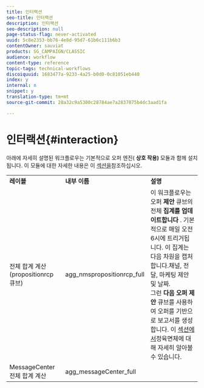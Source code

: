 ```yaml
---
title: 인터랙션
seo-title: 인터랙션
description: 인터랙션
seo-description: null
page-status-flag: never-activated
uuid: 5c8e2353-bb76-4e8d-95d7-61b6c111b6b3
contentOwner: sauviat
products: SG_CAMPAIGN/CLASSIC
audience: workflow
content-type: reference
topic-tags: technical-workflows
discoiquuid: 1683477a-9233-4a25-b0d0-0c81051eb440
index: y
internal: n
snippet: y
translation-type: tm+mt
source-git-commit: 28a32c9a5300c28784ae7a2837075b4dc3aad1fa

---
```



# 인터랙션{#interaction}

아래에 자세히 설명된 워크플로우는 기본적으로 오퍼 엔진( **상호 작용)** 모듈과 함께 설치됩니다. 이 모듈에 대한 자세한 내용은 이 [섹션을](../../interaction/using/interaction-and-offer-management.md)참조하십시오.

<table> 
 <tbody> 
  <tr> 
   <td> <strong>레이블</strong><br /> </td> 
   <td> <strong>내부 이름</strong><br /> </td> 
   <td> <strong>설명</strong><br /> </td> 
  </tr> 
  <tr> 
   <td> <span class="uicontrol">전체 합계 계산(propositionrcp 큐브)</span><br /> </td> 
   <td> <span class="uicontrol">agg_nmspropositionrcp_full</span><br /> </td> 
   <td> 이 워크플로우는 오퍼 <strong>제안</strong> 큐브의 전체 <strong>집계를 업데이트합니다</strong> . 기본적으로 매일 오전 6시에 트리거됩니다. 이 집계는 다음 차원을 캡처합니다.채널, 전달, 마케팅 제안 및 날짜.<br /> 그런 <strong>다음 오퍼 제안</strong> 큐브를 사용하여 오퍼를 기반으로 보고서를 생성합니다. 이 <a href="../../reporting/using/about-cubes.md">섹션에서</a>정육면체에 대해 자세히 알아볼 수 있습니다.<br /> </td> 
  </tr> 
   <tr> 
   <td> <span class="uicontrol">MessageCenter 전체 합계 계산</span><br /> </td> 
   <td> <span class="uicontrol">agg_messageCenter_full</span><br /> </td> 
   <td> <br /> </td> 
  </tr> 
 </tbody> 
</table>

